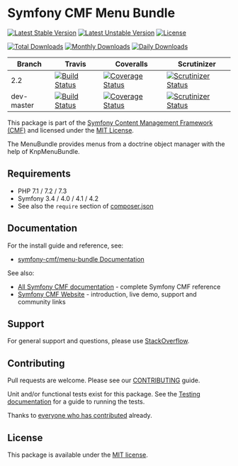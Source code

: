 # Symfony CMF Menu Bundle

[![Latest Stable Version](https://poser.pugx.org/symfony-cmf/menu-bundle/v/stable)](https://packagist.org/packages/symfony-cmf/menu-bundle)
[![Latest Unstable Version](https://poser.pugx.org/symfony-cmf/menu-bundle/v/unstable)](https://packagist.org/packages/symfony-cmf/menu-bundle)
[![License](https://poser.pugx.org/symfony-cmf/menu-bundle/license)](https://packagist.org/packages/symfony-cmf/menu-bundle)

[![Total Downloads](https://poser.pugx.org/symfony-cmf/menu-bundle/downloads)](https://packagist.org/packages/symfony-cmf/menu-bundle)
[![Monthly Downloads](https://poser.pugx.org/symfony-cmf/menu-bundle/d/monthly)](https://packagist.org/packages/symfony-cmf/menu-bundle)
[![Daily Downloads](https://poser.pugx.org/symfony-cmf/menu-bundle/d/daily)](https://packagist.org/packages/symfony-cmf/menu-bundle)

Branch | Travis | Coveralls | Scrutinizer |
------ | ------ | --------- | ----------- |
2.2   | [![Build Status][travis_stable_badge]][travis_stable_link]     | [![Coverage Status][coveralls_stable_badge]][coveralls_stable_link]     | [![Scrutinizer Status][scrutinizer_stable_badge]][scrutinizer_stable_link] |
dev-master | [![Build Status][travis_unstable_badge]][travis_unstable_link] | [![Coverage Status][coveralls_unstable_badge]][coveralls_unstable_link] | [![Scrutinizer Status][scrutinizer_unstable_badge]][scrutinizer_unstable_link] |


This package is part of the [Symfony Content Management Framework (CMF)](https://cmf.symfony.com/) and licensed
under the [MIT License](LICENSE).

The MenuBundle provides menus from a doctrine object manager with the help of KnpMenuBundle.


## Requirements

* PHP 7.1 / 7.2 / 7.3
* Symfony 3.4 / 4.0 / 4.1 / 4.2
* See also the `require` section of [composer.json](composer.json)

## Documentation

For the install guide and reference, see:

* [symfony-cmf/menu-bundle Documentation](https://symfony.com/doc/master/cmf/bundles/menu/index.html)

See also:

* [All Symfony CMF documentation](https://symfony.com/doc/master/cmf/index.html) - complete Symfony CMF reference
* [Symfony CMF Website](https://cmf.symfony.com/) - introduction, live demo, support and community links

## Support

For general support and questions, please use [StackOverflow](https://stackoverflow.com/questions/tagged/symfony-cmf).

## Contributing

Pull requests are welcome. Please see our
[CONTRIBUTING](https://github.com/symfony-cmf/blob/master/CONTRIBUTING.md)
guide.

Unit and/or functional tests exist for this package. See the
[Testing documentation](https://symfony.com/doc/master/cmf/components/testing.html)
for a guide to running the tests.

Thanks to
[everyone who has contributed](contributors) already.

## License

This package is available under the [MIT license](src/Resources/meta/LICENSE).

[travis_stable_badge]: https://travis-ci.org/symfony-cmf/menu-bundle.svg?branch=2.2
[travis_stable_link]: https://travis-ci.org/symfony-cmf/menu-bundle
[travis_unstable_badge]: https://travis-ci.org/symfony-cmf/menu-bundle.svg?branch=dev-master
[travis_unstable_link]: https://travis-ci.org/symfony-cmf/menu-bundle

[coveralls_stable_badge]: https://coveralls.io/repos/github/symfony-cmf/menu-bundle/badge.svg?branch=2.2
[coveralls_stable_link]: https://coveralls.io/github/symfony-cmf/menu-bundle?branch=2.2
[coveralls_unstable_badge]: https://coveralls.io/repos/github/symfony-cmf/menu-bundle/badge.svg?branch=dev-master
[coveralls_unstable_link]: https://coveralls.io/github/symfony-cmf/menu-bundle?branch=dev-master

[scrutinizer_stable_badge]: https://scrutinizer-ci.com/g/symfony-cmf/menu-bundle/badges/quality-score.png?b=2.2
[scrutinizer_stable_link]: https://scrutinizer-ci.com/g/symfony-cmf/menu-bundle/?branch=2.2
[scrutinizer_unstable_badge]: https://scrutinizer-ci.com/g/symfony-cmf/menu-bundle/badges/quality-score.png?b=dev-master
[scrutinizer_unstable_link]: https://scrutinizer-ci.com/g/symfony-cmf/menu-bundle/?branch=dev-master
